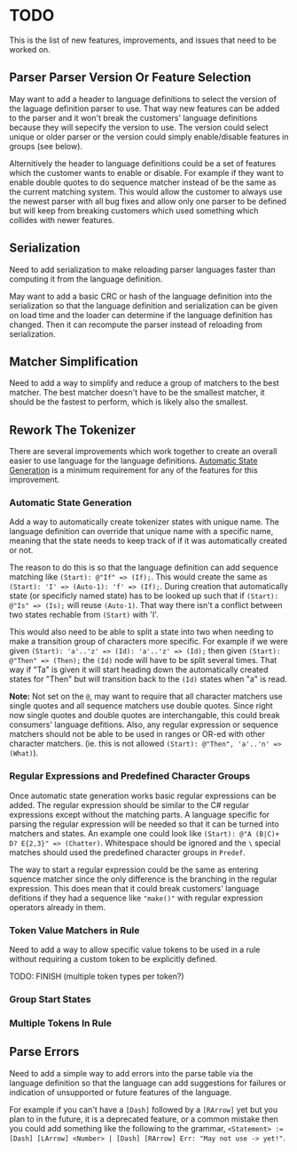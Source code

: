 ﻿# TODO

This is the list of new features, improvements, and issues that need to be worked on.

## Parser Parser Version Or Feature Selection

May want to add a header to language definitions to select the version of the 
laguage definition parser to use. That way new features can be added to the
parser and it won't break the customers' language definitions because they
will sepecify the version to use. The version could select unique or older
parser or the version could simply enable/disable features in groups (see below).

Alternitively the header to language definitions could be a set of features
which the customer wants to enable or disable. For example if they want to
enable double quotes to do sequence matcher instead of be the same as the current
matching system. This would allow the customer to always use the newest parser
with all bug fixes and allow only one parser to be defined but will keep
from breaking customers which used something which collides with newer features.

## Serialization

Need to add serialization to make reloading parser languages faster
than computing it from the language definition.

May want to add a basic CRC or hash of the language definition into the serialization
so that the language definition and serialization can be given on load time and
the loader can determine if the language definition has changed. Then it can recompute
the parser instead of reloading from serialization.

## Matcher Simplification

Need to add a way to simplify and reduce a group of matchers to the best matcher.
The best matcher doesn't have to be the smallest matcher, it should be the fastest
to perform, which is likely also the smallest.

## Rework The Tokenizer

There are several improvements which work together to create an overall easier
to use language for the language definitions.
[Automatic State Generation](#automatic_state_generation) is a minimum requirement
for any of the features for this improvement.

### Automatic State Generation

Add a way to automatically create tokenizer states with unique name.
The language definition can override that unique name with a specific name,
meaning that the state needs to keep track of if it was automatically created or not.

The reason to do this is so that the language definition can add sequence matching like
`(Start): @"If" => (If);`. This would create the same as `(Start): 'I' => (Auto-1): 'f' => (If);`.
During creation that automatically state (or specificly named state) has to be looked up
such that if `(Start): @"Is" => (Is);` will reuse `(Auto-1)`. That way there isn't a conflict
between two states rechable from `(Start)` with 'I'.

This would also need to be able to split a state into two when needing to make a transition
group of characters more specific. For example if we were given
`(Start): 'a'..'z' => (Id): 'a'..'z' => (Id);` then given `(Start): @"Then" => (Then);`
the `(Id)` node will have to be split several times. That way if "Ta" is given it will
start heading down the automatically created states for "Then" but will transition back
to the `(Id)` states when "a" is read.

**Note:** Not set on the `@`, may want to require that all character matchers use single quotes and
all sequence matchers use double quotes. Since right now single quotes and double quotes are
interchangable, this could break consumers' language defitions. Also, any regular expression or
sequence matchers should not be able to be used in ranges or OR-ed with other character matchers.
(ie. this is not allowed `(Start): @"Then", 'a'..'n' => (What)`).

### Regular Expressions and Predefined Character Groups

Once automatic state generation works basic regular expressions can be added.
The regular expression should be similar to the C# regular expressions except without
the matching parts. A language specific for parsing the regular expression will be needed
so that it can be turned into matchers and states. An example one could look like
`(Start): @"A (B|C)+ D? E{2,3}" => (Chatter)`. Whitespace should be ignored and 
the `\` special matches should used the predefined character groups in `Predef`.

The way to start a regular expression could be the same as entering squence matcher
since the only difference is the branching in the regular expression.
This does mean that it could break customers' language defitions if they
had a sequence like `"make()"` with regular expression operators already in them.

### Token Value Matchers in Rule

Need to add a way to allow specific value tokens to be used in a rule without requiring
a custom token to be explicitly defined. 

TODO: FINISH (multiple token types per token?)


### Group Start States



### Multiple Tokens In Rule



## Parse Errors

Need to add a simple way to add errors into the parse table via the language definition so that
the language can add suggestions for failures or indication of unsupported or future features
of the language.

For example if you can't have a `[Dash]` followed by a `[RArrow]` yet but you plan to in the future,
it is a deprecated feature, or a common mistake then you could add something like the following
to the grammar, `<Statement> := [Dash] [LArrow] <Number> | [Dash] [RArrow] Err: "May not use -> yet!"`.
